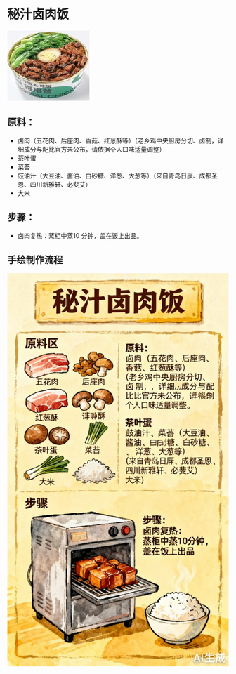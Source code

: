 # 秘汁卤肉饭

![秘汁卤肉饭](../images/秘汁卤肉饭.png)


## 原料：

- 卤肉（五花肉、后座肉、香菇、红葱酥等）（老乡鸡中央厨房分切、卤制，详细成分与配比官方未公布，请依据个人口味适量调整）
- 茶叶蛋
- 菜苔
- 豉油汁（大豆油、酱油、白砂糖、洋葱、大葱等）（来自青岛日辰、成都圣恩、四川新雅轩、必斐艾）
- 大米

## 步骤：

- 卤肉复热：蒸柜中蒸10 分钟，盖在饭上出品。


## 手绘制作流程

![手绘制作流程](../images/蒸菜/秘汁卤肉饭.jpg)
